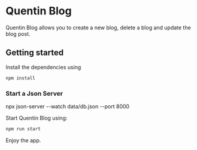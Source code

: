 # Quentin Blog

Quentin Blog allows you to create a new blog, delete a blog and update the blog post.

## Getting started
Install the dependencies using
```sh
npm install
```

### Start a Json Server
npx json-server --watch data/db.json --port 8000

Start Quentin Blog using:
```sh
npm run start
```

Enjoy the app.